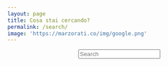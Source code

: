 ```yaml
---
layout: page
title: Cosa stai cercando?
permalink: /search/
image: 'https://marzorati.co/img/google.png'
---
```

<!-- Search Form -->
<center>
<div id="search-container">
<input type="text" id="search-input" class="form-control" placeholder="Search">
<br>
<b id="results-container"></b>
</div>
</center>
<!-- Search Form -->

<!-- Script pointing to search-script.js -->
<script src="/search-script.js" type="text/javascript"></script>

<!-- Configuration -->
<script>
    var sjs = SimpleJekyllSearch({
      searchInput: document.getElementById('search-input'),
      resultsContainer: document.getElementById('results-container'),
      json: '/search.json',
      templateMiddleware: function(prop, value, template) {
        if (prop === "title" || prop === "excerpt") {
          value = value.replace(/&amp;/g, "&");
        }
        return value.replace(
          new RegExp(document.getElementById('search-input').value, "gi"), 
          '<span class="highlight">$&</span>'
        )
      },
      sortMiddleware: function(a, b) {
        aPrio = matchPriority(a.matchedField)
        bPrio = matchPriority(b.matchedField)
        return bPrio - aPrio
      },
      searchResultTemplate: "<li class='card'>" +
          "<div class='content'>" +
            "<a class='post-link' href='{url}'>{title}</a>" +
            "<span class='post-meta'>{date} • {tags}</span>" +
            "<p>{excerpt}</p>" +
          "</div>" +
        "</li>" 
      })
    
    function matchPriority (fieldMatched) {
      switch (fieldMatched) {
        case 'tags':
          return 5;
        case 'title':
          return 4;
        case 'excerpt': 
          return 3;
        default: 
          return 0;
      }
    }

    window.addEventListener('load', function() {
        var searchParam = new URLSearchParams(window.location.search).get("q")
        if (searchParam != null) {
            document.getElementById('search-input').value = searchParam
            sjs.search(searchParam)
        } 
        document.getElementById('search-input').placeholder = "Type your search here..."
    }, false);
</script>